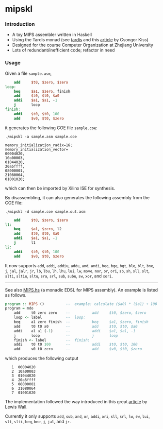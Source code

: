 # mipskl
### Introduction
+ A toy MIPS assembler written in Haskell
+ Using the Tardis monad (see [tardis](https://hackage.haskell.org/package/tardis-0.4.1.0) and this [article](http://kcsongor.github.io/time-travel-in-haskell-for-dummies/) by Csongor Kiss)
+ Designed for the course Computer Organization at Zhejiang University
+ Lots of redundant/inefficient code; refactor in need  
### Usage
Given a file `sample.asm`,
```mips
    add     $t0, $zero, $zero
loop:  
    beq     $a1, $zero, finish
    add     $t0, $t0, $a0
    addi    $a1, $a1, -1
    j       loop
finish: 
    addi    $t0, $t0, 100
    add     $v0, $t0, $zero
```
it generates the following COE file `sample.coe`:
```
./mipskl -a sample.asm sample.coe
```
```
memory_initialization_radix=16; 
memory_initialization_vector=
00004020,
10a00003,
01044020,
20a5ffff,
08000001,
21080064,
01001020;
```
which can then be imported by Xilinx ISE for synthesis.

By disassembling, it can also generates the following 
assembly from the COE file:
```
./mipskl -d sample.coe sample.out.asm
```
```mips
    add     $t0, $zero, $zero
l1: 
    beq     $a1, $zero, l2
    add     $t0, $t0, $a0
    addi    $a1, $a1, -1
    j       l1
l2: 
    addi    $t0, $t0, 100
    add     $v0, $t0, $zero
```

It now supports `add`, `addi`, `addiu`, `addu`, `and`, `andi`, `beq`, `bge`, `bgt`, `ble`, `blt`, `bne`, `j`, `jal`, `jalr`, `jr`, `lb`, `lbu`, `lh`, `lhu`, `lui`, `lw`, `move`, `nor`, `or`, `ori`, `sb`, `sh`, `sll`, `slt`, `slti`, `sltiu`, `sltu`, `sra`, `srl`, `sub`, `subu`, `sw`, `xor`, and `xori`.


---

See also [MIPS.hs](MIPS.hs) (a monadic EDSL for MIPS assembly). 
An example is listed as follows.

```Haskell
program :: MIPS ()          --  example: calculate ($a0) * ($a1) + 100
program = mdo   
    add     t0 zero zero    --          add     $t0, $zero, $zero
    loop <- label           --  loop:  
    beq     a1 zero finish  --          beq     $a1, $zero, finish
    add     t0 t0 a0        --          add     $t0, $t0, $a0
    addi    a1 a1 (-1)      --          addi    $a1, $a1, -1
    j       loop            --          j       loop
    finish <- label         --  finish: 
    addi    t0 t0 100       --          addi    $t0, $t0, 100
    add     v0 t0 zero      --          add     $v0, $t0, $zero
```
which produces the following output
```
   1  00004020
   2  10a00003
   3  01044020
   4  20a5ffff
   5  08000001
   6  21080064
   7  01001020
```


The implementation followed the way introduced in this great [article](http://wall.org/~lewis/2013/10/15/asm-monad.html) by Lewis Wall. 

Currently it only supports `add`, `sub`, `and`, `or`, `addi`, `ori`, `sll`, `srl`, `lw`, `sw`, `lui`, `slt`, `slti`, `beq`, `bne`, `j`, `jal`, and `jr`. 
